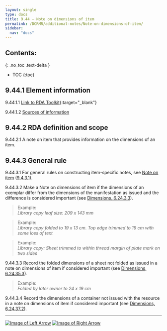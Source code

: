 ```yaml
---
layout: single
type: docs
title: 9.44 — Note on dimensions of item
permalink: /DCRMR/additional-notes/Note-on-dimensions-of-item/
sidebar:
  nav: "docs"
---
```


## Contents:
{: .no_toc .text-delta }

- TOC
{:toc}

## 9.44.1 Element information

<a name="9.44.1.1">9.44.1.1</a> [Link to RDA Toolkit](https://access.rdatoolkit.org/Content?externalId=en-US_ala-0dc4d724-4898-34e3-94d2-4cbb44f77776){:target="_blank"}

<a name="9.44.1.2">9.44.1.2</a> [Sources of information](/DCRMR/additional-notes/#9011-sources-of-information)

## 9.44.2 RDA definition and scope

<a name="9.44.2.1">9.44.2.1</a> A note on item that provides information on the dimensions of an item.

## 9.44.3 General rule

<a name="9.44.3.1">9.44.3.1</a> For general rules on constructing item-specific notes, see [Note on item](/DCRMR/additional-notes/Note-on-item/) ([9.4.3.1](/DCRMR/additional-notes/Note-on-item/#9.4.3.1)). 

<a name="9.44.3.2">9.44.3.2</a> Make a Note on dimensions of item if the dimensions of an exemplar differ from the dimensions of the manifestation as issued and the difference is considered important (see [Dimensions, 6.24.3.3](/DCRMR/phys-desc/Dimensions/#6.24.3.3)).

>Example:  
><CITE>Library copy leaf size: 209 x 143 mm</CITE>

>Example:  
><CITE>Library copy folded to 19 x 13 cm. Top edge trimmed to 19 cm with some loss of text</CITE>

>Example:  
><CITE>Library copy: Sheet trimmed to within thread margin of plate mark on two sides</CITE>

<a name="9.44.3.3">9.44.3.3</a> Record the folded dimensions of a sheet not folded as issued in a note on dimensions of item if considered important (see [Dimensions, 6.24.35.3](/DCRMR/phys-desc/Dimensions/#6.24.35.3)).

>Example:  
><CITE>Folded by later owner to 24 x 19 cm</CITE>

<a name="9.44.3.4">9.44.3.4</a> Record the dimensions of a container not issued with the resource in a note on dimensions of item if considered important (see [Dimensions, 6.24.37.2](/DCRMR/phys-desc/Dimensions/#6.24.37.2)).

---

[![Image of Left Arrow](https://rbms-bsc.github.io/DCRMR/assets/pictures/navigation/Arrow_Left.png "9.43 — Note on extent of item")](/DCRMR/additional-notes/Note-on-extent-of-item/) [![Image of Right Arrow](https://rbms-bsc.github.io/DCRMR/assets/pictures/navigation/Arrow_Right.png "9.45 — Bound with")](/DCRMR/additional-notes/Bound-with/)
